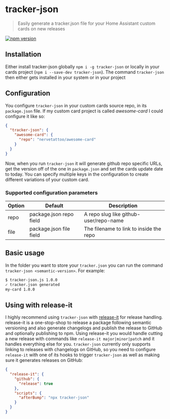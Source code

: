 # tracker-json

> Easily generate a tracker.json file for your Home Assistant custom cards on new releases

[![npm version](https://badge.fury.io/js/tracker-json.svg)](https://badge.fury.io/js/tracker-json)

## Installation

Either install tracker-json globally `npm i -g tracker-json` or locally in your cards project (`npm i --save-dev tracker-json`).
The command `tracker-json` then either gets installed in your system or in your project

## Configuration

You configure `tracker-json` in your custom cards source repo, in its `package.json` file.
If my custom card project is called *awesome-card* I could configure it like so:

```json
{
  "tracker-json": {
    "awesome-card": {
      "repo": "nervetattoo/awesome-card"
    }
  }
}
```

Now, when you run `tracker-json` it will generate github repo specific URLs, get the version off of the one in `package.json` and set the cards update date to today.
You can specify multiple keys in the configuration to create different variations of your custom card.

### Supported configuration parameters

| Option | Default                   | Description                              |
| ---    | ---                       | ---                                      |
| repo   | package.json repo field   | A repo slug like github-user/repo-name   |
| file   | package.json file field   | The filename to link to inside the repo  |

## Basic usage

In the folder you want to store your `tracker.json` you can run the command `tracker-json <semantic-version>`. For example:

```bash
$ tracker-json.js 1.0.0
✓ tracker.json generated
my-card 1.0.0
```

## Using with release-it

I highly recommend using `tracker-json` with [release-it](https://github.com/webpro/release-it) for release handling.
release-it is a one-stop-shop to release a package following semantic versioning and also generate changelogs and publish the release to GitHub and optionally publishing to npm.
Using release-it you would handle cutting a new release with commands like `release-it major|minor|patch` and it handles everything else for you.
`tracker-json` currently only supports linking to releases with changelogs on GitHub, so you need to configure `release-it` with one of its hooks to trigger `tracker-json` as well as making sure it generates releases on GitHub:

```json
{
  "release-it": {
    "github": {
      "release": true
    },
    "scripts": {
      "afterBump": "npx tracker-json"
    }
  }
}
```
